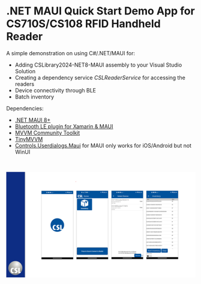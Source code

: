 # .NET MAUI Quick Start Demo App for CS710S/CS108 RFID Handheld Reader

A simple demonstration on using C#/.NET/MAUI for:
- Adding CSLibrary2024-NET8-MAUI assembly to your Visual Studio Solution
- Creating a dependency service *CSLReaderService* for accessing the readers
- Device connectivity through BLE
- Batch inventory

Dependencies:

- [.NET MAUI 8+](https://dotnet.microsoft.com/en-us/download/dotnet)
- [Bluetooth LE plugin for Xamarin & MAUI](https://github.com/dotnet-bluetooth-le/dotnet-bluetooth-le)
- [MVVM Community Toolkit](https://github.com/CommunityToolkit/MVVM-Samples)
- [TinyMVVM](https://github.com/dhindrik/TinyMvvm)
- [Controls.Userdialogs.Maui](https://github.com/Alex-Dobrynin/Controls.UserDialogs.Maui) for MAUI only works for iOS/Android but not WinUI

<br/>

![App Screens](/Images/AppScreens.png)
